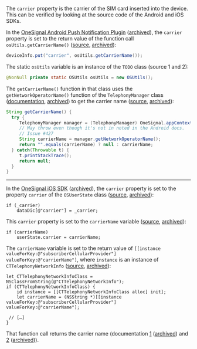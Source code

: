 The `carrier` property is the carrier of the SIM card inserted into the device. This can be verified by looking at the source code of the Android and iOS SDKs.

In the [OneSignal Android Push Notification Plugin](https://github.com/OneSignal/OneSignal-Android-SDK) ([archived](https://web.archive.org/web/20231110171825/https://github.com/OneSignal/OneSignal-Android-SDK)), the `carrier` property is set to the return value of the function call `osUtils.getCarrierName()` ([source](https://github.com/OneSignal/OneSignal-Android-SDK/blob/2cbb251031a26ef61984b9cb7d728ef9c5277e92/OneSignalSDK/onesignal/src/main/java/com/onesignal/OneSignal.java#L1525), [archived](https://archive.ph/J4vLX)):

```java
deviceInfo.put("carrier", osUtils.getCarrierName());
```

The static `osUtils` variable is an instance of the `TODO` class (source 1 and 2):

```java
@NonNull private static OSUtils osUtils = new OSUtils();
```

The `getCarrierName()` function in that class uses the `getNetworkOperatorName()` function of the `TelephonyManager` class ([documentation](https://developer.android.com/reference/android/telephony/TelephonyManager#getNetworkOperatorName()), [archived](https://archive.ph/Uz4Kk)) to get the carrier name ([source](https://github.com/OneSignal/OneSignal-Android-SDK/blob/2cbb251031a26ef61984b9cb7d728ef9c5277e92/OneSignalSDK/onesignal/src/main/java/com/onesignal/OSUtils.java#L396-L407), [archived](https://archive.ph/R1MnR)):

```java
String getCarrierName() {
  try {
     TelephonyManager manager = (TelephonyManager) OneSignal.appContext.getSystemService(Context.TELEPHONY_SERVICE);
     // May throw even though it's not in noted in the Android docs.
     // Issue #427
     String carrierName = manager.getNetworkOperatorName();
     return "".equals(carrierName) ? null : carrierName;
  } catch(Throwable t) {
     t.printStackTrace();
     return null;
  }
}
```

---

In the [OneSignal iOS SDK](https://github.com/OneSignal/OneSignal-iOS-SDK) ([archived](https://archive.ph/7QimQ)), the `carrier` property is set to the property `carrier` of the `OSUserState` class ([source](https://github.com/OneSignal/OneSignal-iOS-SDK/blob/dce17e8667a29c4ac64bbee4280391d50c3af89f/iOS_SDK/OneSignalSDK/Source/OSUserState.m#L65-L66), [archived](https://archive.ph/bQlA2)):

```objc
if (_carrier)
    dataDic[@"carrier"] = _carrier;
```

This `carrier` property is set to the `carrierName` variable ([source](https://github.com/OneSignal/OneSignal-iOS-SDK/blob/dce17e8667a29c4ac64bbee4280391d50c3af89f/iOS_SDK/OneSignalSDK/Source/OneSignal.m#L1856-L1857), [archived](https://archive.ph/i8YFT)):

```objc
if (carrierName)
    userState.carrier = carrierName;
```

The `carrierName` variable is set to the return value of `[[instance valueForKey:@"subscriberCellularProvider"] valueForKey:@"carrierName"]`, where `instance` is an instance of `CTTelephonyNetworkInfo` ([source](https://github.com/OneSignal/OneSignal-iOS-SDK/blob/dce17e8667a29c4ac64bbee4280391d50c3af89f/iOS_SDK/OneSignalSDK/Source/OneSignal.m#L1851-L1854), [archived](https://archive.ph/6zvBn)):

```objc
let CTTelephonyNetworkInfoClass = NSClassFromString(@"CTTelephonyNetworkInfo");
if (CTTelephonyNetworkInfoClass) {
    id instance = [[CTTelephonyNetworkInfoClass alloc] init];
    let carrierName = (NSString *)[[instance valueForKey:@"subscriberCellularProvider"] valueForKey:@"carrierName"];

 // […]
}
```

That function call returns the carrier name (documentation [1](https://developer.apple.com/documentation/coretelephony/cttelephonynetworkinfo/1616900-subscribercellularprovider) ([archived](https://archive.ph/RmNiX)) and [2](https://developer.apple.com/documentation/coretelephony/ctcarrier/1620313-carriername) ([archived](https://archive.ph/SpsjE))).
